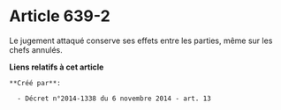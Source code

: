 # Article 639-2

Le jugement attaqué conserve ses effets entre les parties, même sur les chefs annulés.

**Liens relatifs à cet article**

	**Créé par**:

	  - Décret n°2014-1338 du 6 novembre 2014 - art. 13
